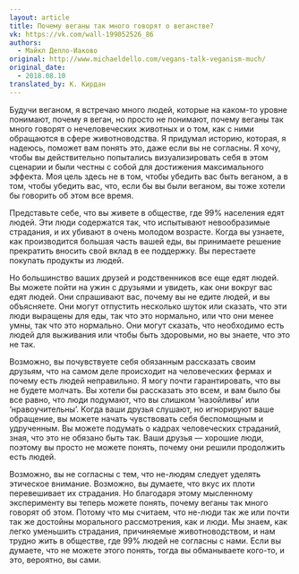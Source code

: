 ```yaml
---
layout: article
title: Почему веганы так много говорят о веганстве?
vk: https://vk.com/wall-199052526_86
authors:
  - Майкл Делло-Иаково
original: http://www.michaeldello.com/vegans-talk-veganism-much/
original_date:
  - 2018.08.10
translated_by: К. Кирдан
---
```

Будучи веганом, я встречаю много людей, которые на каком-то уровне понимают, почему я веган, но просто не понимают, почему веганы так много говорят о нечеловеческих животных и о том, как с ними обращаются в сфере животноводства. Я придумал историю, которая, я надеюсь, поможет вам понять это, даже если вы не согласны. Я хочу, чтобы вы действительно попытались визуализировать себя в этом сценарии и были честны с собой для достижения максимального эффекта. Моя цель здесь не в том, чтобы убедить вас быть веганом, а в том, чтобы убедить вас, что, если бы вы были веганом, вы тоже хотели бы говорить об этом все время.

Представьте себе, что вы живете в обществе, где 99% населения едят людей. Эти люди содержатся так, что испытывают невообразимые страдания, и их убивают в очень молодом возрасте. Когда вы узнаете, как производится большая часть вашей еды, вы принимаете решение прекратить вносить свой вклад в ее поддержку. Вы перестаете покупать продукты из людей.

Но большинство ваших друзей и родственников все еще едят людей. Вы можете пойти на ужин с друзьями и увидеть, как они вокруг вас едят людей. Они спрашивают вас, почему вы не едите людей, и вы объясняете. Они могут отпустить несколько шуток или сказать, что эти люди выращены для еды, так что это нормально, или что они менее умны, так что это нормально. Они могут сказать, что необходимо есть людей для выживания или чтобы быть здоровыми, но вы знаете, что это не так.

Возможно, вы почувствуете себя обязанным рассказать своим друзьям, что на самом деле происходит на человеческих фермах и почему есть людей неправильно. Я могу почти гарантировать, что вы не будете молчать. Вы хотели бы рассказать это всем, и вам было бы все равно, что люди подумают, что вы слишком ‘назойливы’ или ‘нравоучительны’. Когда ваши друзья слушают, но игнорируют ваше обращение, вы можете начать чувствовать себя беспомощным и удрученным. Вы можете подумать о кадрах человеческих страданий, зная, что это не обязано быть так. Ваши друзья — хорошие люди, поэтому вы просто не можете понять, почему они решили продолжить есть людей.

Возможно, вы не согласны с тем, что не-людям следует уделять этическое внимание. Возможно, вы думаете, что вкус их плоти перевешивает их страдания. Но благодаря этому мысленному эксперименту вы теперь можете понять, почему веганы так много говорят об этом. Потому что мы считаем, что не-люди так же или почти так же достойны морального рассмотрения, как и люди. Мы знаем, как легко уменьшить страдания, причиняемые животноводством, и нам трудно жить в обществе, где 99% людей не согласны с нами. Если вы думаете, что не можете этого понять, тогда вы обманываете кого-то, и это, вероятно, вы сами.